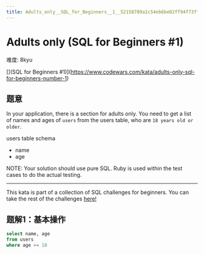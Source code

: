 ```yaml
---
title: Adults_only__SQL_for_Beginners__1__52158789a1c54eb6be02ff94f73ffb72
---
```


# Adults only (SQL for Beginners #1)

难度: 8kyu

[](SQL for Beginners #1)](https://www.codewars.com/kata/adults-only-sql-for-beginners-number-1)

## 题意

In your application, there is a section for adults only. You need to get a list of names and ages of `users` from the users table, who are `18 years old or older`.

users table schema

- name
- age

NOTE: Your solution should use pure SQL. Ruby is used within the test cases to do the actual testing.

---

This kata is part of a collection of SQL challenges for beginners. You can take the rest of the challenges [here!](https://www.codewars.com/collections/sql-for-beginners)

## 题解1：基本操作

```sql
select name, age
from users
where age >= 18
```